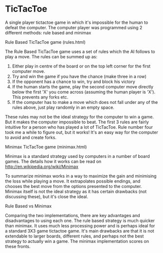 TicTacToe
=========

A single player tictactoe game in which it's impossible for the human to defeat the computer. 
The computer player was programmed using 2 different methods: rule based and minimax

Rule Based TicTacToe game (rules.html)

The Rule Based TicTacToe game uses a set of rules which the AI follows to play a move. The rules can be summed up as:

1. Either play in centre of the board or on the top left corner for the first computer move.
2. Try and win the game if you have the chance (make three in a row)
3. If the opponent has a chance to win, try and block his victory
4. If the human starts the game, play the second computer move directly below the first 'X' you come across 
   (assuming the human player is 'X'). This prevents any forks etc.
5. If the computer has to make a move which does not fall under any of the rules above, just play randomly in an empty space.

These rules may not be the ideal strategy for the computer to win a game. But it makes the computer impossible to beat.
The first 3 rules are fairly intuitive for a person who has played a lot of TicTacToe. Rule number four took me a while to figure
out, but it works! It's an easy way for the computer to avoid and create forks.

Minimax TicTacToe game (minimax.html)

Minimax is a standard strategy used by computers in a number of board games. The details how it works can be read on 
http://en.wikipedia.org/wiki/Minimax

To summarize minimax works in a way to maximize the gain and minimising the loss while playing a move. It extrapolates possible
endings, and chooses the best move from the options presented to the computer. Minimax itself is not the ideal strategy as it 
has certain drawbacks (not discussing these), but it's close the ideal. 

Rule Based vs Minimax

Comparing the two implementations, there are key advantages and disadvantages to using each one. The rule based strategy is much
quicker than minimax. It uses much less processing power and is perhaps ideal for a standard 3X3 game tictactoe game. It's main
drawbacks are that it is not extendable to larger boards, different rules, and perhaps not the best strategy to actually win a 
game. The minimax implementation scores on these fronts.
